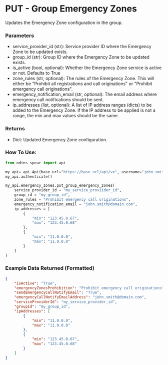 # PUT - Group Emergency Zones

Updates the Emergency Zone configuration in the group. 

### Parameters&#x20;

* service\_provider\_id (str): Service provider ID where the Emergency Zone to be updated exists.
* group\_id (str): Group ID where the Emergency Zone to be updated exists.
* is\_active (bool, optional): Whether the Emergency Zone service is active or not. Defaults to True
* zone\_rules (str, optional): The rules of the Emergency Zone. This will either be "Prohibit all registrations and call originations" or "Prohibit emergency call originations".
* emergency\_notification\_email (str, optional): The email address where emergency call notifications should be sent. 
* ip\_addresses (list, optional): A list of IP address ranges (dicts) to be added to the Emergency Zone. If the IP address to be applied is not a range, the min and max values should be the same.

### Returns

* Dict: Updated Emergency Zone configuration.

### How To Use:

```python
from odins_spear import api

my_api= api.Api(base_url="https://base_url/api/vx", username="john.smith", password="ODIN_INSTANCE_1")
my_api.authenticate()

my_api.emergency_zones.put_group_emergency_zones(
    service_provider_id = "my_service_proviider_id", 
    group_id = "my_group_id", 
    zone_rules = "Prohibit emergency call originations", 
    emergency_notification_email = "john.smith@domain.com",
    ip_addresses = [
        {
            "min": "123.45.0.67",
            "max": "123.45.0.68"
        }, 
        {
            "min": "11.0.0.0",
            "max": "11.0.0.0"
        }
    ]
)
```

### Example Data Returned (Formatted)

```json
{
    "isActive": "True", 
    "emergencyZonesProhibition": "Prohibit emergency call originations", 
    "sendEmergencyCallNotifyEmail": "True", 
    "emergencyCallNotifyEmailAddress": "john.smith@domain.com", 
    "serviceProviderId": "my_service_provider_id", 
    "groupId": "my_group_id", 
    "ipAddresses": [
        {
            "min": "11.0.0.0", 
            "max": "11.0.0.0"
        },
        {
            "min": "123.45.0.67", 
            "max": "123.45.0.68"
        }
    ]
}
```